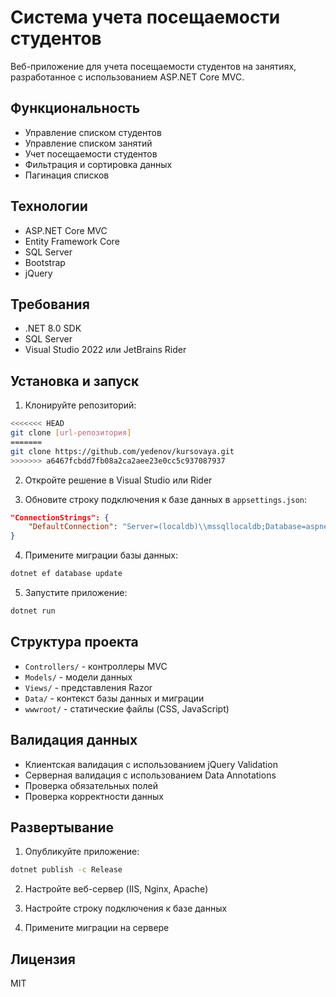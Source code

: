 # Система учета посещаемости студентов

Веб-приложение для учета посещаемости студентов на занятиях, разработанное с использованием ASP.NET Core MVC.

## Функциональность

- Управление списком студентов
- Управление списком занятий
- Учет посещаемости студентов
- Фильтрация и сортировка данных
- Пагинация списков

## Технологии

- ASP.NET Core MVC
- Entity Framework Core
- SQL Server
- Bootstrap
- jQuery

## Требования

- .NET 8.0 SDK
- SQL Server
- Visual Studio 2022 или JetBrains Rider

## Установка и запуск

1. Клонируйте репозиторий:
```bash
<<<<<<< HEAD
git clone [url-репозитория]
=======
git clone https://github.com/yedenov/kursovaya.git
>>>>>>> a6467fcbdd7fb08a2ca2aee23e0cc5c937087937
```

2. Откройте решение в Visual Studio или Rider

3. Обновите строку подключения к базе данных в `appsettings.json`:
```json
"ConnectionStrings": {
    "DefaultConnection": "Server=(localdb)\\mssqllocaldb;Database=aspnetcore;Trusted_Connection=True;MultipleActiveResultSets=true"
}
```

4. Примените миграции базы данных:
```bash
dotnet ef database update
```

5. Запустите приложение:
```bash
dotnet run
```

## Структура проекта

- `Controllers/` - контроллеры MVC
- `Models/` - модели данных
- `Views/` - представления Razor
- `Data/` - контекст базы данных и миграции
- `wwwroot/` - статические файлы (CSS, JavaScript)

## Валидация данных

- Клиентская валидация с использованием jQuery Validation
- Серверная валидация с использованием Data Annotations
- Проверка обязательных полей
- Проверка корректности данных

## Развертывание

1. Опубликуйте приложение:
```bash
dotnet publish -c Release
```

2. Настройте веб-сервер (IIS, Nginx, Apache)

3. Настройте строку подключения к базе данных

4. Примените миграции на сервере

## Лицензия

MIT 
